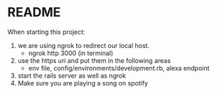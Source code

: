 # README

When starting this project:
  1. we are using ngrok to redirect our local host.
      - ngrok http 3000   (in terminal)
  2. use the https uri and put them in the following areas
      - env file, config/environments/development.rb, alexa endpoint
  3. start the rails server as well as ngrok
  4. Make sure you are playing a song on spotify

